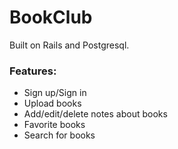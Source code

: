 # BookClub
Built on Rails and Postgresql.
### Features:
- Sign up/Sign in
- Upload books
- Add/edit/delete notes about books
- Favorite books
- Search for books